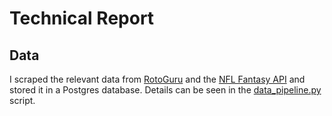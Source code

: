# Technical Report

## Data

I scraped the relevant data from [RotoGuru](http://rotoguru.net/) and the 
[NFL Fantasy API](http://api.fantasy.nfl.com/) and stored it in a Postgres 
database. Details can be seen in the [data_pipeline.py](src/data_pipeline.py) 
script.